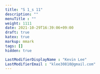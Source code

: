 ```yaml
---
title: "S 1_s 11"
description: ""
menuTitle : ""
weight: 1111
date: 2021-10-29T16:39:06+09:00
draft: true
katex: true
markup: mmark
tags: []
hidden: true

LastModifierDisplayName : "Kevin Lee"
LastModifierEmail : "klee30810@gmail.com"
---
```


